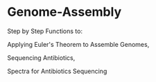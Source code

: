 # Genome-Assembly
Step by Step Functions to:

Applying Euler's Theorem to Assemble Genomes,

Sequencing Antibiotics,

Spectra for Antibiotics Sequencing
